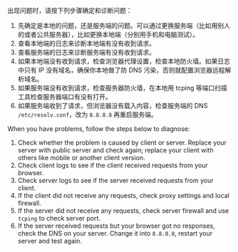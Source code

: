 出现问题时，请按下列步骤确定和诊断问题：

1. 先确定是本地的问题，还是服务端的问题。可以通过更换服务端（比如用别人的或者公共服务器），比如更换本地端（分别用手机和电脑测试）。
2. 查看本地端的日志来诊断本地端有没有收到请求。
3. 查看服务端的日志来诊断服务端有没有收到请求。
4. 如果本地端没有收到请求，检查浏览器代理设置，检查本地防火墙。如果日志中只有 IP 没有域名，确保你本地做了防 DNS 污染，否则就配置浏览器远程解析域名。
5. 如果服务端没有收到请求，检查服务器防火墙，在本地用 tcping 等端口扫描工具检查服务器端口有没有打开。
6. 如果服务端收到了请求，但浏览器没有载入内容，检查服务端的 DNS `/etc/resolv.conf`，改为 `8.8.8.8` 再重启服务端。

When you have problems, follow the steps below to diagnose:

1. Check whether the problem is caused by client or server. Replace your server with public server and check again; replace your client with others like mobile or another client version.
2. Check client logs to see if the client received requests from your browser.
3. Check server logs to see if the server received requests from your client.
4. If the client did not receive any requests, check proxy settings and local firewall.
5. If the server did not receive any requests, check server firewall and use `tcping` to check server port.
6. If the server received requests but your browser got no responses, check the DNS on your server. Change it into `8.8.8.8`, restart your server and test again.